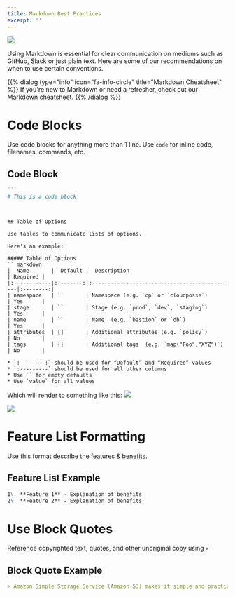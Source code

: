 ```yaml
---
title: Markdown Best Practices
excerpt: ''
---
```


![](/images/13f56b6-markdown.png)

Using Markdown is essential for clear communication on mediums such as GitHub, Slack or just plain text. Here are some of our recommendations on when to use certain conventions.

{{% dialog type="info" icon="fa-info-circle" title="Markdown Cheatsheet" %}} If you're new to Markdown or need a refresher, check out our [Markdown cheatsheet](doc:markdown). {{% /dialog %}}

# Code Blocks

Use code blocks for anything more than 1 line. Use `code` for inline code, filenames, commands, etc.

## Code Block

````markdown
```
# This is a code block
````

````


## Table of Options

Use tables to communicate lists of options.

Here's an example:

##### Table of Options
```markdown
|  Name       |  Default |  Description                                  | Required |
|:------------|:--------:|:----------------------------------------------|:--------:|
| namespace   | ``       | Namespace (e.g. `cp` or `cloudposse`)         | Yes      |
| stage       | ``       | Stage (e.g. `prod`, `dev`, `staging`)         | Yes      |
| name        | ``       | Name  (e.g. `bastion` or `db`)                | Yes      |
| attributes  | []       | Additional attributes (e.g. `policy`)         | No       |
| tags        | {}       | Additional tags  (e.g. `map("Foo","XYZ")`)    | No       |

* `:--------:` should be used for “Default” and “Required” values
* `:---------` should be used for all other columns
* Use `` for empty defaults
* Use `value` for all values
````

Which will render to something like this: ![](/images/8d8cdf3-image_23.png)

![](/images/a2761a9-image_22.png)

# Feature List Formatting

Use this format describe the features & benefits.

## Feature List Example

```markdown
1\. **Feature 1** - Explanation of benefits
2\. **Feature 2** - Explanation of benefits
```

# Use Block Quotes

Reference copyrighted text, quotes, and other unoriginal copy using `>`

## Block Quote Example

```markdown
> Amazon Simple Storage Service (Amazon S3) makes it simple and practical to collect, store, and analyze data - regardless of format – all at massive scale.
```
